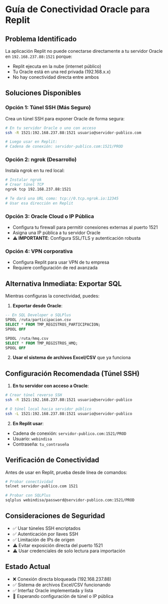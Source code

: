 # Guía de Conectividad Oracle para Replit

## Problema Identificado
La aplicación Replit no puede conectarse directamente a tu servidor Oracle en `192.168.237.88:1521` porque:
- Replit ejecuta en la nube (internet público)
- Tu Oracle está en una red privada (192.168.x.x)
- No hay conectividad directa entre ambos

## Soluciones Disponibles

### Opción 1: Túnel SSH (Más Seguro)
Crea un túnel SSH para exponer Oracle de forma segura:

```bash
# En tu servidor Oracle o uno con acceso
ssh -R 1521:192.168.237.88:1521 usuario@servidor-publico.com

# Luego usar en Replit:
# Cadena de conexión: servidor-publico.com:1521/PROD
```

### Opción 2: ngrok (Desarrollo)
Instala ngrok en tu red local:

```bash
# Instalar ngrok
# Crear túnel TCP
ngrok tcp 192.168.237.88:1521

# Te dará una URL como: tcp://0.tcp.ngrok.io:12345
# Usar esa dirección en Replit
```

### Opción 3: Oracle Cloud o IP Pública
- Configura tu firewall para permitir conexiones externas al puerto 1521
- Asigna una IP pública a tu servidor Oracle
- **⚠️ IMPORTANTE**: Configura SSL/TLS y autenticación robusta

### Opción 4: VPN corporativa
- Configura Replit para usar VPN de tu empresa
- Requiere configuración de red avanzada

## Alternativa Inmediata: Exportar SQL
Mientras configuras la conectividad, puedes:

1. **Exportar desde Oracle**:
```sql
-- En SQL Developer o SQLPlus
SPOOL /ruta/participacion.csv
SELECT * FROM TMP_REGISTROS_PARTICIPACION;
SPOOL OFF

SPOOL /ruta/hmq.csv  
SELECT * FROM TMP_REGISTROS_HMQ;
SPOOL OFF
```

2. **Usar el sistema de archivos Excel/CSV** que ya funciona

## Configuración Recomendada (Túnel SSH)

1. **En tu servidor con acceso a Oracle**:
```bash
# Crear túnel reverso SSH
ssh -R 1521:192.168.237.88:1521 usuario@servidor-publico

# O túnel local hacia servidor público
ssh -L 1521:192.168.237.88:1521 usuario@servidor-publico
```

2. **En Replit usar**:
- Cadena de conexión: `servidor-publico.com:1521/PROD`
- Usuario: `webindisa` 
- Contraseña: `tu_contraseña`

## Verificación de Conectividad
Antes de usar en Replit, prueba desde línea de comandos:

```bash
# Probar conectividad
telnet servidor-publico.com 1521

# Probar con SQLPlus
sqlplus webindisa/password@servidor-publico.com:1521/PROD
```

## Consideraciones de Seguridad
- ✅ Usar túneles SSH encriptados
- ✅ Autenticación por llaves SSH
- ✅ Limitación de IPs de origen
- ⚠️ Evitar exposición directa del puerto 1521
- ⚠️ Usar credenciales de solo lectura para importación

## Estado Actual
- ❌ Conexión directa bloqueada (192.168.237.88)
- ✅ Sistema de archivos Excel/CSV funcionando
- ✅ Interfaz Oracle implementada y lista
- 🔄 Esperando configuración de túnel o IP pública